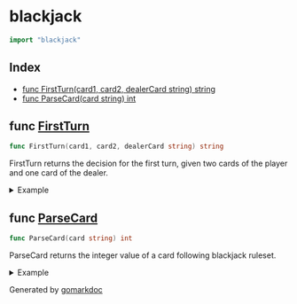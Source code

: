 <!-- Code generated by gomarkdoc. DO NOT EDIT -->

# blackjack

```go
import "blackjack"
```

## Index

- [func FirstTurn(card1, card2, dealerCard string) string](<#func-firstturn>)
- [func ParseCard(card string) int](<#func-parsecard>)


## func [FirstTurn](<https://github.com/vpayno/exercism-workspace/blob/main/go/blackjack/blackjack.go#L33>)

```go
func FirstTurn(card1, card2, dealerCard string) string
```

FirstTurn returns the decision for the first turn\, given two cards of the player and one card of the dealer\.

<details><summary>Example</summary>
<p>

```go
{
	fmt.Println(FirstTurn("ace", "ace", "jack"))
	fmt.Println(FirstTurn("ace", "king", "ace"))
	fmt.Println(FirstTurn("five", "queen", "ace"))

}
```

#### Output

```
P
S
H
```

</p>
</details>

## func [ParseCard](<https://github.com/vpayno/exercism-workspace/blob/main/go/blackjack/blackjack.go#L4>)

```go
func ParseCard(card string) int
```

ParseCard returns the integer value of a card following blackjack ruleset\.

<details><summary>Example</summary>
<p>

```go
{
	fmt.Println(ParseCard("ace"))

}
```

#### Output

```
11
```

</p>
</details>



Generated by [gomarkdoc](<https://github.com/princjef/gomarkdoc>)
